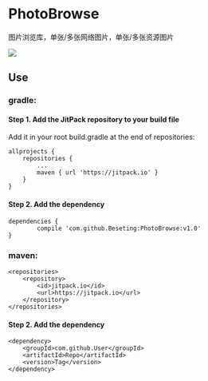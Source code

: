# PhotoBrowse
图片浏览库，单张/多张网络图片，单张/多张资源图片

[![](https://jitpack.io/v/Beseting/PhotoBrowse.svg)](https://jitpack.io/#Beseting/PhotoBrowse)

## Use

### gradle:

#### Step 1. Add the JitPack repository to your build file

Add it in your root build.gradle at the end of repositories:


	allprojects {
		repositories {
			...
			maven { url 'https://jitpack.io' }
		}
	}
	
#### Step 2. Add the dependency

	dependencies {
	        compile 'com.github.Beseting:PhotoBrowse:v1.0'
	}
	
### maven:

	<repositories>
		<repository>
		    <id>jitpack.io</id>
		    <url>https://jitpack.io</url>
		</repository>
	</repositories>
	
#### Step 2. Add the dependency

	<dependency>
	    <groupId>com.github.User</groupId>
	    <artifactId>Repo</artifactId>
	    <version>Tag</version>
	</dependency>
